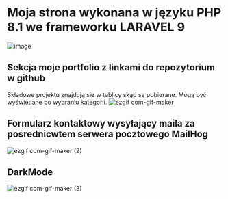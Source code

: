 # Moja strona wykonana w języku PHP 8.1 we frameworku LARAVEL 9
![image](https://user-images.githubusercontent.com/106877506/210276447-9411de14-8ccd-4085-bb2b-98b90b839c1c.png)

## Sekcja moje portfolio z linkami do repozytorium w github
Składowe projektu znajdują sie w tablicy skąd są pobierane. Mogą być wyświetlane po wybraniu kategorii.
![ezgif com-gif-maker](https://user-images.githubusercontent.com/106877506/210277040-87b5f64f-651c-4854-a311-1cd34c10e3f4.gif)
 
## Formularz kontaktowy wysyłający maila za pośrednicwtem serwera pocztowego MailHog
![ezgif com-gif-maker (2)](https://user-images.githubusercontent.com/106877506/210277665-d78f7b67-5ec9-45ea-92aa-bca359fddad7.gif)

## DarkMode
![ezgif com-gif-maker (3)](https://user-images.githubusercontent.com/106877506/210299597-e3e5b605-2d1e-4288-bd9e-a33332d4e9c1.gif)
